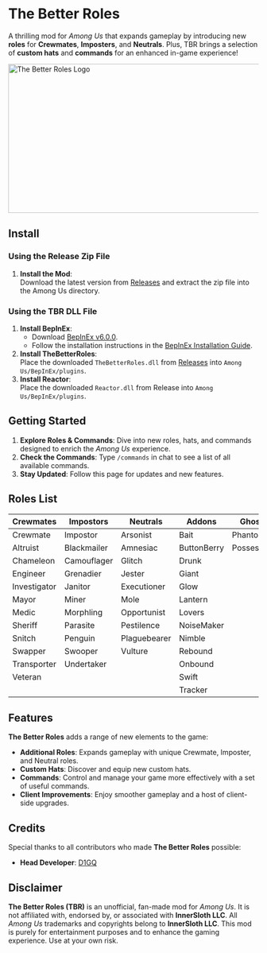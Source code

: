 # The Better Roles

A thrilling mod for *Among Us* that expands gameplay by introducing new **roles** for **Crewmates**, **Imposters**, and **Neutrals**. Plus, TBR brings a selection of **custom hats** and **commands** for an enhanced in-game experience!

<img src="https://github.com/user-attachments/assets/8f0a9839-7b83-476b-be41-ac1f449356d4" alt="The Better Roles Logo" width="800" height="300">

## Install

### Using the Release Zip File
1. **Install the Mod**:  
   Download the latest version from [Releases](https://github.com/EnhancedNetwork/TheBetterRoles-Public/releases) and extract the zip file into the Among Us directory.

### Using the TBR DLL File
1. **Install BepInEx**:  
   - Download [BepInEx v6.0.0](https://github.com/BepInEx/BepInEx/releases/download/v6.0.0-pre.2/BepInEx-Unity.IL2CPP-win-x86-6.0.0-pre.2.zip).  
   - Follow the installation instructions in the [BepInEx Installation Guide](https://docs.bepinex.dev/articles/user_guide/installation/index.html).
2. **Install TheBetterRoles**:  
   Place the downloaded `TheBetterRoles.dll` from [Releases](https://github.com/EnhancedNetwork/TheBetterRoles-Public/releases) into `Among Us/BepInEx/plugins`.
3. **Install Reactor**:  
Place the downloaded `Reactor.dll` from Release into `Among Us/BepInEx/plugins`.

## Getting Started

1. **Explore Roles & Commands**: Dive into new roles, hats, and commands designed to enrich the *Among Us* experience.
2. **Check the Commands**: Type `/commands` in chat to see a list of all available commands.
3. **Stay Updated**: Follow this page for updates and new features.

## Roles List

<table>
  <thead>
    <tr>
      <th>Crewmates</th>
      <th>Impostors</th>
      <th>Neutrals</th>
      <th>Addons</th>
      <th>Ghost</th>
    </tr>
  </thead>
  <tbody>
    <tr>
      <td>Crewmate</td>
      <td>Impostor</td>
      <td>Arsonist</td>
      <td>Bait</td>
      <td>Phantom</td>
    </tr>
    <tr>
      <td>Altruist</td>
      <td>Blackmailer</td>
      <td>Amnesiac</td>
      <td>ButtonBerry</td>
      <td>Possessor</td>
    </tr>
    <tr>
      <td>Chameleon</td>
      <td>Camouflager</td>
      <td>Glitch</td>
      <td>Drunk</td>
      <td></td>
    </tr>
    <tr>
      <td>Engineer</td>
      <td>Grenadier</td>
      <td>Jester</td>
      <td>Giant</td>
      <td></td>
    </tr>
    <tr>
      <td>Investigator</td>
      <td>Janitor</td>
      <td>Executioner</td>
      <td>Glow</td>
      <td></td>
    </tr>
    <tr>
      <td>Mayor</td>
      <td>Miner</td>
      <td>Mole</td>
      <td>Lantern</td>
      <td></td>
    </tr>
    <tr>
      <td>Medic</td>
      <td>Morphling</td>
      <td>Opportunist</td>
      <td>Lovers</td>
      <td></td>
    </tr>
    <tr>
      <td>Sheriff</td>
      <td>Parasite</td>
      <td>Pestilence</td>
      <td>NoiseMaker</td>
      <td></td>
    </tr>
    <tr>
      <td>Snitch</td>
      <td>Penguin</td>
      <td>Plaguebearer</td>
      <td>Nimble</td>
      <td></td>
    </tr>
    <tr>
      <td>Swapper</td>
      <td>Swooper</td>
      <td>Vulture</td>
      <td>Rebound</td>
      <td></td>
    </tr>
    <tr>
      <td>Transporter</td>
      <td>Undertaker</td>
      <td></td>
      <td>Onbound</td>
      <td></td>
    </tr>
    <tr>
      <td>Veteran</td>
      <td></td>
      <td></td>
      <td>Swift</td>
      <td></td>
    </tr>
    <tr>
      <td></td>
      <td></td>
      <td></td>
      <td>Tracker</td>
      <td></td>
    </tr>
  </tbody>
</table>

## Features

**The Better Roles** adds a range of new elements to the game:

- **Additional Roles**: Expands gameplay with unique Crewmate, Imposter, and Neutral roles.
- **Custom Hats**: Discover and equip new custom hats.
- **Commands**: Control and manage your game more effectively with a set of useful commands.
- **Client Improvements**: Enjoy smoother gameplay and a host of client-side upgrades.
  
## Credits

Special thanks to all contributors who made **The Better Roles** possible:

- **Head Developer**: [D1GQ](https://github.com/D1GQ)

## Disclaimer

**The Better Roles (TBR)** is an unofficial, fan-made mod for *Among Us*. It is not affiliated with, endorsed by, or associated with **InnerSloth LLC**. All *Among Us* trademarks and copyrights belong to **InnerSloth LLC**. This mod is purely for entertainment purposes and to enhance the gaming experience. Use at your own risk.
